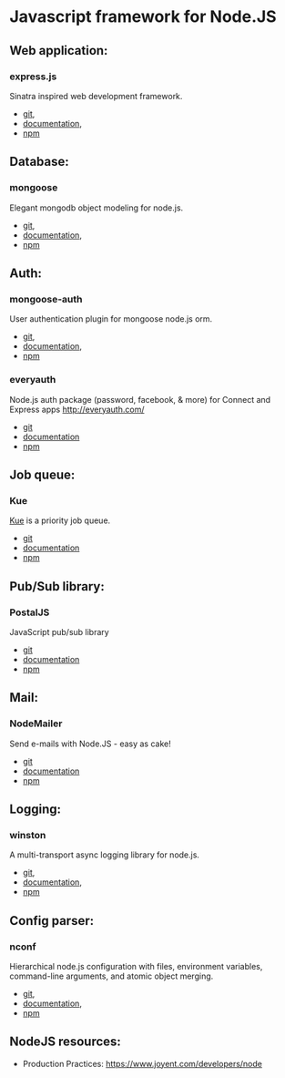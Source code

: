 Javascript framework for Node.JS
================================

Web application:
----------------

### express.js

Sinatra inspired web development framework.

- [git](git://github.com/visionmedia/express),
- [documentation](http://expressjs.com/3x/api.html),
- [npm](https://www.npmjs.org/package/express)

Database:
---------

### mongoose

Elegant mongodb object modeling for node.js.

- [git](https://github.com/LearnBoost/mongoose.git),
- [documentation](http://mongoosejs.com/docs/guide.html),
- [npm](https://www.npmjs.org/package/mongoose)

Auth:
-----

### mongoose-auth

User authentication plugin for mongoose node.js orm.

- [git](https://github.com/bnoguchi/mongoose-auth.git),
- [documentation](https://github.com/bnoguchi/mongoose-auth/blob/master/README.md),
- [npm](https://www.npmjs.org/package/mongoose-auth)

### everyauth

Node.js auth package (password, facebook, & more) for Connect and Express apps 
http://everyauth.com/

- [git](https://github.com/bnoguchi/everyauth)
- [documentation](https://github.com/bnoguchi/everyauth/blob/master/README.md)
- [npm](https://www.npmjs.org/package/everyauth)

Job queue:
----------

### Kue

[Kue](http://learnboost.github.io/kue/) is a priority job queue.

- [git](https://github.com/learnboost/kue)
- [documentation](https://github.com/LearnBoost/kue/blob/master/Readme.md)
- [npm](https://www.npmjs.org/package/kue)

Pub/Sub library:
----------------

### PostalJS

JavaScript pub/sub library

- [git](https://github.com/postaljs/postal.js)
- [documentation](https://github.com/postaljs/postal.js/blob/master/README.md)
- [npm](https://www.npmjs.org/package/postal)

Mail:
-----

### NodeMailer

Send e-mails with Node.JS - easy as cake! 

- [git](https://github.com/andris9/Nodemailer)
- [documentation](https://github.com/andris9/Nodemailer/blob/master/README.md)
- [npm](https://www.npmjs.org/package/nodemailer)

Logging:
--------

### winston

A multi-transport async logging library for node.js.

- [git](https://github.com/flatiron/winston),
- [documentation](https://github.com/flatiron/winston/blob/master/README.md),
- [npm](https://www.npmjs.org/package/winston)


Config parser:
--------------

### nconf

Hierarchical node.js configuration with files, environment variables, command-line arguments, and atomic object merging.

- [git](https://github.com/flatiron/nconf),
- [documentation](https://github.com/flatiron/nconf/blob/master/README.md),
- [npm](https://www.npmjs.org/package/nconf)


NodeJS resources:
-----------------

- Production Practices: https://www.joyent.com/developers/node

